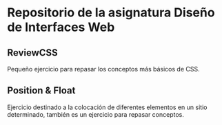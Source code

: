 # Repositorio de la asignatura Diseño de Interfaces Web

## ReviewCSS

Pequeño ejercicio para repasar los conceptos más básicos de CSS.

## Position & Float

Ejercicio destinado a la colocación de diferentes elementos en un sitio determinado, también es un ejercicio para repasar conceptos.

